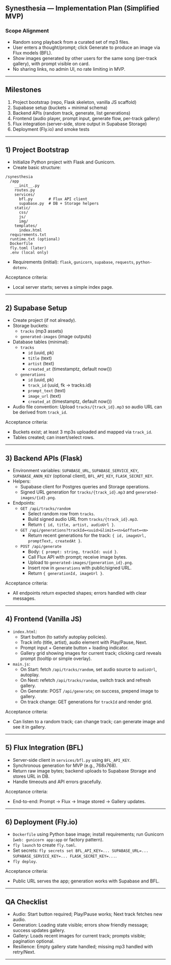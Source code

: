 ## Synesthesia — Implementation Plan (Simplified MVP)

### Scope Alignment
- Random song playback from a curated set of mp3 files.
- User enters a thought/prompt; click Generate to produce an image via Flux models (BFL).
- Show images generated by other users for the same song (per-track gallery), with prompt visible on card.
- No sharing links, no admin UI, no rate limiting in MVP.

---

## Milestones
1) Project bootstrap (repo, Flask skeleton, vanilla JS scaffold)
2) Supabase setup (buckets + minimal schema)
3) Backend APIs (random track, generate, list generations)
4) Frontend (audio player, prompt input, generate flow, per-track gallery)
5) Flux integration (server-side, store output in Supabase Storage)
6) Deployment (Fly.io) and smoke tests

---

## 1) Project Bootstrap
- Initialize Python project with Flask and Gunicorn.
- Create basic structure:
```
/synesthesia
  /app
    __init__.py
    routes.py
    services/
      bfl.py       # Flux API client
      supabase.py  # DB + Storage helpers
    static/
      css/
      js/
      img/
    templates/
      index.html
  requirements.txt
  runtime.txt (optional)
  Dockerfile
  fly.toml (later)
  .env (local only)
```
- Requirements (initial): `flask`, `gunicorn`, `supabase`, `requests`, `python-dotenv`.

Acceptance criteria:
- Local server starts; serves a simple index page.

---

## 2) Supabase Setup
- Create project (if not already).
- Storage buckets:
  - `tracks` (mp3 assets)
  - `generated-images` (image outputs)
- Database tables (minimal):
  - `tracks`
    - `id` (uuid, pk)
    - `title` (text)
    - `artist` (text)
    - `created_at` (timestamptz, default now())
  - `generations`
    - `id` (uuid, pk)
    - `track_id` (uuid, fk → tracks.id)
    - `prompt_text` (text)
    - `image_url` (text)
    - `created_at` (timestamptz, default now())
- Audio file convention: Upload `tracks/{track_id}.mp3` so audio URL can be derived from `track_id`.

Acceptance criteria:
- Buckets exist; at least 3 mp3s uploaded and mapped via `track_id`.
- Tables created; can insert/select rows.

---

## 3) Backend APIs (Flask)
- Environment variables: `SUPABASE_URL`, `SUPABASE_SERVICE_KEY`, `SUPABASE_ANON_KEY` (optional client), `BFL_API_KEY`, `FLASK_SECRET_KEY`.
- Helpers:
  - Supabase client for Postgres queries and Storage operations.
  - Signed URL generation for `tracks/{track_id}.mp3` and `generated-images/{id}.png`.
- Endpoints:
  - `GET /api/tracks/random`
    - Select random row from `tracks`.
    - Build signed audio URL from `tracks/{track_id}.mp3`.
    - Return `{ id, title, artist, audioUrl }`.
  - `GET /api/generations?trackId=<uuid>&limit=<n>&offset=<m>`
    - Return recent generations for the track: `{ id, imageUrl, promptText, createdAt }`.
  - `POST /api/generate`
    - Body: `{ prompt: string, trackId: uuid }`.
    - Call Flux API with prompt; receive image bytes.
    - Upload to `generated-images/{generation_id}.png`.
    - Insert row in `generations` with public/signed URL.
    - Return `{ generationId, imageUrl }`.

Acceptance criteria:
- All endpoints return expected shapes; errors handled with clear messages.

---

## 4) Frontend (Vanilla JS)
- `index.html`:
  - Start button (to satisfy autoplay policies).
  - Track info (title, artist), audio element with Play/Pause, Next.
  - Prompt input + Generate button + loading indicator.
  - Gallery grid showing images for current track; clicking card reveals prompt (tooltip or simple overlay).
- `main.js`:
  - On Start: fetch `/api/tracks/random`, set audio source to `audioUrl`, autoplay.
  - On Next: refetch `/api/tracks/random`, switch track and refresh gallery.
  - On Generate: POST `/api/generate`; on success, prepend image to gallery.
  - On track change: GET generations for `trackId` and render grid.

Acceptance criteria:
- Can listen to a random track; can change track; can generate image and see it in gallery.

---

## 5) Flux Integration (BFL)
- Server-side client in `services/bfl.py` using `BFL_API_KEY`.
- Synchronous generation for MVP (e.g., 768x768).
- Return raw image bytes; backend uploads to Supabase Storage and stores URL in DB.
- Handle timeouts and API errors gracefully.

Acceptance criteria:
- End-to-end: Prompt → Flux → Image stored → Gallery updates.

---

## 6) Deployment (Fly.io)
- `Dockerfile` using Python base image; install requirements; run Gunicorn (`web: gunicorn app:app` or factory pattern).
- `fly launch` to create `fly.toml`.
- Set secrets: `fly secrets set BFL_API_KEY=... SUPABASE_URL=... SUPABASE_SERVICE_KEY=... FLASK_SECRET_KEY=...`.
- `fly deploy`.

Acceptance criteria:
- Public URL serves the app; generation works with Supabase and BFL.

---

## QA Checklist
- Audio: Start button required; Play/Pause works; Next track fetches new audio.
- Generation: Loading state visible; errors show friendly message; success updates gallery.
- Gallery: Loads recent images for current track; prompts visible; pagination optional.
- Resilience: Empty gallery state handled; missing mp3 handled with retry/Next.

---